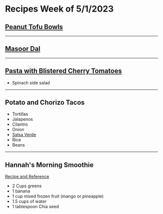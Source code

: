 # Recipes Week of 5/1/2023


## [Peanut Tofu Bowls](https://www.budgetbytes.com/peanut-tofu-noodle-bowls/)

---

## [Masoor Dal](./NYTMasoorDal.md)

---

## [Pasta with Blistered Cherry Tomatoes](https://www.seriouseats.com/fast-easy-pasta-blistered-cherry-tomato-sauce-recipe?print)

- Spinach side salad

---

## Potato and Chorizo Tacos 

- Tortillas
- Jalapenos
- Cilantro
- Onion
- [Salsa Verde](./salsaVerde.md)
- Rice
- Beans

---

## Hannah's Morning Smoothie

[Recipe and Reference](https://joyfoodsunshine.com/green-smoothie/)

- 2 Cups greens
- 1 banana
- 1 cup mixed frozen fruit (mango or pineapple)
- 1.5 cups of water
- 1 tablespoon Chia seed